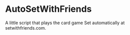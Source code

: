 # AutoSetWithFriends
A little script that plays the card game Set automatically at setwithfriends.com.
